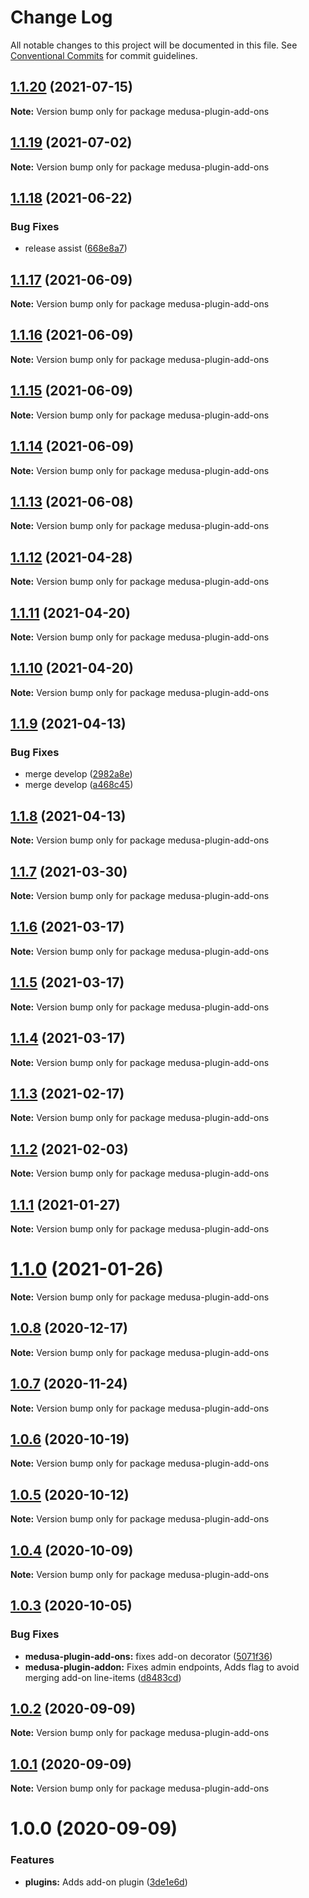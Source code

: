 # Change Log

All notable changes to this project will be documented in this file.
See [Conventional Commits](https://conventionalcommits.org) for commit guidelines.

## [1.1.20](https://github.com/medusajs/medusa/compare/medusa-plugin-add-ons@1.1.19...medusa-plugin-add-ons@1.1.20) (2021-07-15)

**Note:** Version bump only for package medusa-plugin-add-ons





## [1.1.19](https://github.com/medusajs/medusa/compare/medusa-plugin-add-ons@1.1.18...medusa-plugin-add-ons@1.1.19) (2021-07-02)

**Note:** Version bump only for package medusa-plugin-add-ons





## [1.1.18](https://github.com/medusajs/medusa/compare/medusa-plugin-add-ons@1.1.17...medusa-plugin-add-ons@1.1.18) (2021-06-22)


### Bug Fixes

* release assist ([668e8a7](https://github.com/medusajs/medusa/commit/668e8a740200847fc2a41c91d2979097f1392532))





## [1.1.17](https://github.com/medusajs/medusa/compare/medusa-plugin-add-ons@1.1.16...medusa-plugin-add-ons@1.1.17) (2021-06-09)

**Note:** Version bump only for package medusa-plugin-add-ons





## [1.1.16](https://github.com/medusajs/medusa/compare/medusa-plugin-add-ons@1.1.15...medusa-plugin-add-ons@1.1.16) (2021-06-09)

**Note:** Version bump only for package medusa-plugin-add-ons





## [1.1.15](https://github.com/medusajs/medusa/compare/medusa-plugin-add-ons@1.1.14...medusa-plugin-add-ons@1.1.15) (2021-06-09)

**Note:** Version bump only for package medusa-plugin-add-ons





## [1.1.14](https://github.com/medusajs/medusa/compare/medusa-plugin-add-ons@1.1.13...medusa-plugin-add-ons@1.1.14) (2021-06-09)

**Note:** Version bump only for package medusa-plugin-add-ons





## [1.1.13](https://github.com/medusajs/medusa/compare/medusa-plugin-add-ons@1.1.12...medusa-plugin-add-ons@1.1.13) (2021-06-08)

**Note:** Version bump only for package medusa-plugin-add-ons





## [1.1.12](https://github.com/medusajs/medusa/compare/medusa-plugin-add-ons@1.1.9...medusa-plugin-add-ons@1.1.12) (2021-04-28)

**Note:** Version bump only for package medusa-plugin-add-ons





## [1.1.11](https://github.com/medusajs/medusa/compare/medusa-plugin-add-ons@1.1.10...medusa-plugin-add-ons@1.1.11) (2021-04-20)

**Note:** Version bump only for package medusa-plugin-add-ons





## [1.1.10](https://github.com/medusajs/medusa/compare/medusa-plugin-add-ons@1.1.9...medusa-plugin-add-ons@1.1.10) (2021-04-20)

**Note:** Version bump only for package medusa-plugin-add-ons





## [1.1.9](https://github.com/medusajs/medusa/compare/medusa-plugin-add-ons@1.1.8...medusa-plugin-add-ons@1.1.9) (2021-04-13)


### Bug Fixes

* merge develop ([2982a8e](https://github.com/medusajs/medusa/commit/2982a8e682e90beb4549d969d9d3b04d78a46a2d))
* merge develop ([a468c45](https://github.com/medusajs/medusa/commit/a468c451e82c68f41b5005a2e480057f6124aaa6))





## [1.1.8](https://github.com/medusajs/medusa/compare/medusa-plugin-add-ons@1.1.7...medusa-plugin-add-ons@1.1.8) (2021-04-13)

**Note:** Version bump only for package medusa-plugin-add-ons





## [1.1.7](https://github.com/medusajs/medusa/compare/medusa-plugin-add-ons@1.1.6...medusa-plugin-add-ons@1.1.7) (2021-03-30)

**Note:** Version bump only for package medusa-plugin-add-ons





## [1.1.6](https://github.com/medusajs/medusa/compare/medusa-plugin-add-ons@1.1.5...medusa-plugin-add-ons@1.1.6) (2021-03-17)

**Note:** Version bump only for package medusa-plugin-add-ons





## [1.1.5](https://github.com/medusajs/medusa/compare/medusa-plugin-add-ons@1.1.3...medusa-plugin-add-ons@1.1.5) (2021-03-17)

**Note:** Version bump only for package medusa-plugin-add-ons





## [1.1.4](https://github.com/medusajs/medusa/compare/medusa-plugin-add-ons@1.1.3...medusa-plugin-add-ons@1.1.4) (2021-03-17)

**Note:** Version bump only for package medusa-plugin-add-ons





## [1.1.3](https://github.com/medusajs/medusa/compare/medusa-plugin-add-ons@1.1.2...medusa-plugin-add-ons@1.1.3) (2021-02-17)

**Note:** Version bump only for package medusa-plugin-add-ons





## [1.1.2](https://github.com/medusajs/medusa/compare/medusa-plugin-add-ons@1.1.1...medusa-plugin-add-ons@1.1.2) (2021-02-03)

**Note:** Version bump only for package medusa-plugin-add-ons





## [1.1.1](https://github.com/medusajs/medusa/compare/medusa-plugin-add-ons@1.1.0...medusa-plugin-add-ons@1.1.1) (2021-01-27)

**Note:** Version bump only for package medusa-plugin-add-ons





# [1.1.0](https://github.com/medusajs/medusa/compare/medusa-plugin-add-ons@1.0.8...medusa-plugin-add-ons@1.1.0) (2021-01-26)

**Note:** Version bump only for package medusa-plugin-add-ons





## [1.0.8](https://github.com/medusajs/medusa/compare/medusa-plugin-add-ons@1.0.7...medusa-plugin-add-ons@1.0.8) (2020-12-17)

**Note:** Version bump only for package medusa-plugin-add-ons





## [1.0.7](https://github.com/medusajs/medusa/compare/medusa-plugin-add-ons@1.0.6...medusa-plugin-add-ons@1.0.7) (2020-11-24)

**Note:** Version bump only for package medusa-plugin-add-ons





## [1.0.6](https://github.com/medusajs/medusa/compare/medusa-plugin-add-ons@1.0.5...medusa-plugin-add-ons@1.0.6) (2020-10-19)

**Note:** Version bump only for package medusa-plugin-add-ons





## [1.0.5](https://github.com/medusajs/medusa/compare/medusa-plugin-add-ons@1.0.4...medusa-plugin-add-ons@1.0.5) (2020-10-12)

**Note:** Version bump only for package medusa-plugin-add-ons





## [1.0.4](https://github.com/medusajs/medusa/compare/medusa-plugin-add-ons@1.0.3...medusa-plugin-add-ons@1.0.4) (2020-10-09)

**Note:** Version bump only for package medusa-plugin-add-ons





## [1.0.3](https://github.com/medusajs/medusa/compare/medusa-plugin-add-ons@1.0.2...medusa-plugin-add-ons@1.0.3) (2020-10-05)


### Bug Fixes

* **medusa-plugin-add-ons:** fixes add-on decorator ([5071f36](https://github.com/medusajs/medusa/commit/5071f362e4e140d11a1342a5058e8ad2efaa1ed4))
* **medusa-plugin-addon:** Fixes admin endpoints, Adds flag to avoid merging add-on line-items ([d8483cd](https://github.com/medusajs/medusa/commit/d8483cd1352ecc587112723786b7c31882f9416e))





## [1.0.2](https://github.com/medusajs/medusa/compare/medusa-plugin-add-ons@1.0.1...medusa-plugin-add-ons@1.0.2) (2020-09-09)

**Note:** Version bump only for package medusa-plugin-add-ons





## [1.0.1](https://github.com/medusajs/medusa/compare/medusa-plugin-add-ons@1.0.0...medusa-plugin-add-ons@1.0.1) (2020-09-09)

**Note:** Version bump only for package medusa-plugin-add-ons





# 1.0.0 (2020-09-09)


### Features

* **plugins:** Adds add-on plugin ([3de1e6d](https://github.com/medusajs/medusa/commit/3de1e6dd4ad4a2a48d4d8116ebdd011efce2b22a))

